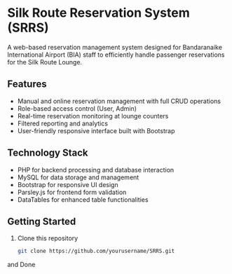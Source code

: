 # Silk Route Reservation System (SRRS)

A web-based reservation management system designed for Bandaranaike International Airport (BIA) staff to efficiently handle passenger reservations for the Silk Route Lounge.

## Features
- Manual and online reservation management with full CRUD operations
- Role-based access control (User, Admin)
- Real-time reservation monitoring at lounge counters
- Filtered reporting and analytics
- User-friendly responsive interface built with Bootstrap

## Technology Stack
- PHP for backend processing and database interaction
- MySQL for data storage and management
- Bootstrap for responsive UI design
- Parsley.js for frontend form validation
- DataTables for enhanced table functionalities

## Getting Started
1. Clone this repository  
   ```bash
   git clone https://github.com/yourusername/SRRS.git
and Done
